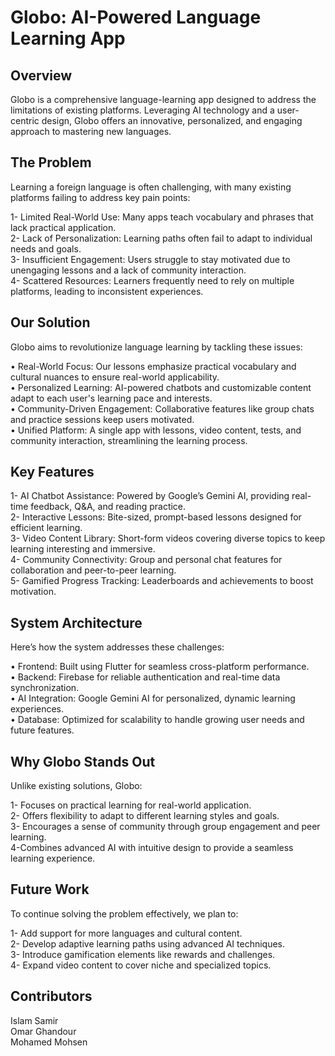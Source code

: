 # Globo: AI-Powered Language Learning App

## Overview
Globo is a comprehensive language-learning app designed to address the limitations of existing platforms. Leveraging AI technology and a user-centric design, Globo offers an innovative, personalized, and engaging approach to mastering new languages.

## The Problem
Learning a foreign language is often challenging, with many existing platforms failing to address key pain points:

1- Limited Real-World Use: Many apps teach vocabulary and phrases that lack practical application. <br>
2- Lack of Personalization: Learning paths often fail to adapt to individual needs and goals. <br>
3- Insufficient Engagement: Users struggle to stay motivated due to unengaging lessons and a lack of community interaction. <br>
4- Scattered Resources: Learners frequently need to rely on multiple platforms, leading to inconsistent experiences. <br>

## Our Solution
Globo aims to revolutionize language learning by tackling these issues:

• Real-World Focus: Our lessons emphasize practical vocabulary and cultural nuances to ensure real-world applicability. <br>
• Personalized Learning: AI-powered chatbots and customizable content adapt to each user's learning pace and interests. <br>
• Community-Driven Engagement: Collaborative features like group chats and practice sessions keep users motivated. <br>
• Unified Platform: A single app with lessons, video content, tests, and community interaction, streamlining the learning process. <br>

## Key Features
1- AI Chatbot Assistance: Powered by Google’s Gemini AI, providing real-time feedback, Q&A, and reading practice. <br>
2- Interactive Lessons: Bite-sized, prompt-based lessons designed for efficient learning. <br>
3- Video Content Library: Short-form videos covering diverse topics to keep learning interesting and immersive. <br>
4- Community Connectivity: Group and personal chat features for collaboration and peer-to-peer learning. <br>
5- Gamified Progress Tracking: Leaderboards and achievements to boost motivation. <br>

## System Architecture
Here’s how the system addresses these challenges:

• Frontend: Built using Flutter for seamless cross-platform performance. <br>
• Backend: Firebase for reliable authentication and real-time data synchronization. <br>
• AI Integration: Google Gemini AI for personalized, dynamic learning experiences. <br>
• Database: Optimized for scalability to handle growing user needs and future features. <br>

## Why Globo Stands Out
Unlike existing solutions, Globo:

1- Focuses on practical learning for real-world application. <br>
2- Offers flexibility to adapt to different learning styles and goals. <br>
3- Encourages a sense of community through group engagement and peer learning. <br>
4-Combines advanced AI with intuitive design to provide a seamless learning experience. <br>

## Future Work
To continue solving the problem effectively, we plan to:

1- Add support for more languages and cultural content. <br>
2- Develop adaptive learning paths using advanced AI techniques. <br>
3- Introduce gamification elements like rewards and challenges. <br>
4- Expand video content to cover niche and specialized topics. <br>

## Contributors
Islam Samir <br>
Omar Ghandour <br>
Mohamed Mohsen <br>
